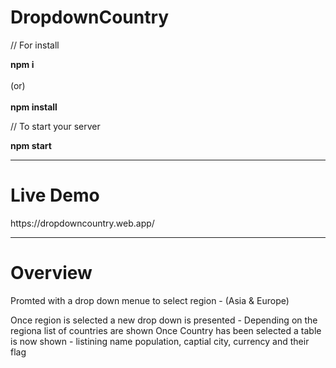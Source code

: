 # DropdownCountry


// For install

 <strong> npm i </strong> <br> <br>
    (or) <br> <br>
 <strong> npm install </strong>
  
  
  // To start your server
  
  <strong> npm start </strong>
  
  
  
 <hr> </hr>
 
 <h1> Live Demo </h1>
 https://dropdowncountry.web.app/
 
  <hr> </hr>
  
  <h1> Overview </h1>
  
  Promted with a drop down menue to select region - (Asia & Europe)
  
  Once region is selected  a new drop down is presented - Depending on the regiona list of countries are shown
  Once Country has been selected a table is now shown - listining name population, captial city, currency and their flag

 
 
